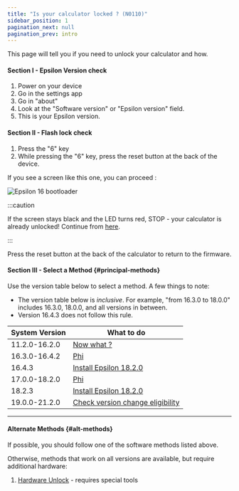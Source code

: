```yaml
---
title: "Is your calculator locked ? (N0110)"
sidebar_position: 1
pagination_next: null
pagination_prev: intro
---
```


This page will tell you if you need to unlock your calculator and how.

#### Section I - Epsilon Version check

1. Power on your device
2. Go in the settings app
3. Go in "about"
4. Look at the "Software version" or "Epsilon version" field.
5. This is your Epsilon version.

#### Section II - Flash lock check

1. Press the "6" key
2. While pressing the "6" key, press the reset button at the back of the device.

If you see a screen like this one, you can proceed :

![Epsilon 16 bootloader](/img/e16bl.png)

:::caution

If the screen stays black and the LED turns red, STOP - your calculator is already unlocked! Continue from [here](./n0110-unlocked).

:::

Press the reset button at the back of the calculator to return to the firmware.

#### Section III - Select a Method {#principal-methods}

Use the version table below to select a method. A few things to note:
  + The version table below is *inclusive*. For example, "from 16.3.0 to 18.0.0" includes 16.3.0, 18.0.0, and all versions in between.
  + Version 16.4.3 does not follow this rule.

| System Version | What to do                                                           |
|----------------|----------------------------------------------------------------------|
| 11.2.0-16.2.0  | [Now what ?](./n0110-unlocked)                                         |
| 16.3.0-16.4.2  | [Phi](./phi)                                                           |
| 16.4.3         | [Install Epsilon 18.2.0](./phi/install-epsilon-18-2-0)                     |
| 17.0.0-18.2.0  | [Phi](./phi)                                                           |
| 18.2.3         | [Install Epsilon 18.2.0](./phi/install-epsilon-18-2-0)                     |
| 19.0.0-21.2.0  | [Check version change eligibility](./phi/check-version-change-eligibility) |

---
#### Alternate Methods {#alt-methods}

If possible, you should follow one of the software methods listed above.

Otherwise, methods that work on all versions are available, but require additional hardware:

1. [Hardware Unlock](hardware/n0110-hardware-unlock) - requires special tools
